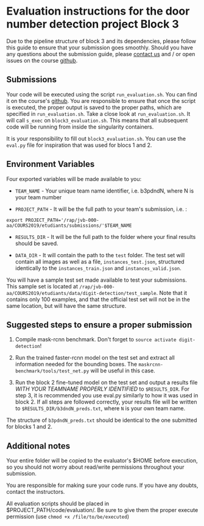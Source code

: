 # Evaluation instructions for the door number detection project Block 3

Due to the pipeline structure of block 3 and its dependencies, please follow this guide to ensure that your submission goes smoothly. Should you have any questions about the submission guide, please [contact us](ift6759@mila.quebec) and / or open issues on the course [github](https://github.com/mila-iqia/ift6759/issues).

## Submissions

Your code will be executed using the script `run_evaluation.sh`. You can find it on the course's [github](https://github.com/mila-iqia/digit-detection/tree/master/projects/evaluation/run_evaluation.sh). You are responsible to ensure that once the script is executed, the proper output is saved to the proper paths, which are specified in `run_evaluation.sh`. Take a close look at `run_evaluation.sh`. It will call `s_exec` on `block3_evaluation.sh`. This means that all subsequent code will be running from inside the singularity containers.

It is your responsibility to fill out `block3_evaluation.sh`. You can use the `eval.py` file for inspiration that was used for blocs 1 and 2.

## Environment Variables

Four exported variables will be made available to you:

* `TEAM_NAME` - Your unique team name identifier, i.e. b3pdndN, where N is your team number

* `PROJECT_PATH` - It will be the full path to your team's submission, i.e. :

`export PROJECT_PATH='/rap/jvb-000-aa/COURS2019/etudiants/submissions/'$TEAM_NAME`

* `RESULTS_DIR` - It will be the full path to the folder where your final results should be saved.

* `DATA_DIR` - It will contain the path to the `test` folder. The test set will contain all images as well as a file, `instances_test.json`, structured identically to the `instances_train.json` and `instances_valid.json`.

You will have a sample test set made available to test your submissions. This sample set is located at `/rap/jvb-000-aa/COURS2019/etudiants/data/digit-detection/test_sample`. Note that it contains only 100 examples, and that the official test set will not be in the same location, but will have the same structure.

## Suggested steps to ensure a proper submission

1. Compile mask-rcnn benchmark. Don't forget to `source activate digit-detection`!

2. Run the trained faster-rcnn model on the test set and extract all information needed for the bounding boxes. The `maskrcnn-benchmark/tools/test_net.py` will be useful in this case.

3. Run the block 2 fine-tuned model on the test set and output a results file *WITH YOUR TEAMNAME PROPERLY IDENTIFIED* to `$RESULTS_DIR`. For step 3, it is recommended you use eval.py similarly to how it was used in block 2. If all steps are followed correctly, your results file will be written to `$RESULTS_DIR/b3dndN_preds.txt`, where `N` is your own team name.

The structure of `b3pdndN_preds.txt` should be identical to the one submitted for blocks 1 and 2.


## Additional notes

Your entire folder will be copied to the evaluator's $HOME before execution, so you should not worry about read/write permissions throughout your submission.

You are responsible for making sure your code runs. If you have any doubts, contact the instructors.

All evaluation scripts should be placed in $PROJECT_PATH/code/evaluation/. Be sure to give them the proper execute permission (use `chmod +x /file/to/be/executed`)
